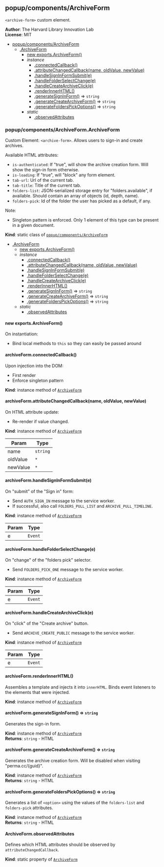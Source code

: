 <a name="module_popup/components/ArchiveForm"></a>

## popup/components/ArchiveForm
`<archive-form>` custom element.

**Author**: The Harvard Library Innovation Lab  
**License**: MIT  

* [popup/components/ArchiveForm](#module_popup/components/ArchiveForm)
    * [.ArchiveForm](#module_popup/components/ArchiveForm.ArchiveForm)
        * [new exports.ArchiveForm()](#new_module_popup/components/ArchiveForm.ArchiveForm_new)
        * _instance_
            * [.connectedCallback()](#module_popup/components/ArchiveForm.ArchiveForm+connectedCallback)
            * [.attributeChangedCallback(name, oldValue, newValue)](#module_popup/components/ArchiveForm.ArchiveForm+attributeChangedCallback)
            * [.handleSignInFormSubmit(e)](#module_popup/components/ArchiveForm.ArchiveForm+handleSignInFormSubmit)
            * [.handleFolderSelectChange(e)](#module_popup/components/ArchiveForm.ArchiveForm+handleFolderSelectChange)
            * [.handleCreateArchiveClick(e)](#module_popup/components/ArchiveForm.ArchiveForm+handleCreateArchiveClick)
            * [.renderInnerHTML()](#module_popup/components/ArchiveForm.ArchiveForm+renderInnerHTML)
            * [.generateSignInForm()](#module_popup/components/ArchiveForm.ArchiveForm+generateSignInForm) ⇒ <code>string</code>
            * [.generateCreateArchiveForm()](#module_popup/components/ArchiveForm.ArchiveForm+generateCreateArchiveForm) ⇒ <code>string</code>
            * [.generateFoldersPickOptions()](#module_popup/components/ArchiveForm.ArchiveForm+generateFoldersPickOptions) ⇒ <code>string</code>
        * _static_
            * [.observedAttributes](#module_popup/components/ArchiveForm.ArchiveForm.observedAttributes)

<a name="module_popup/components/ArchiveForm.ArchiveForm"></a>

### popup/components/ArchiveForm.ArchiveForm
Custom Element: `<archive-form>`. 
Allows users to sign-in and create archives.

Available HTML attributes:
- `is-authenticated`: If "true", will show the archive creation form. Will show the sign-in form otherwise.
- `is-loading`: If "true", will "block" any form element.
- `tab-url`: Url of the current tab.
- `tab-title`: Title of the current tab.
- `folders-list`: JSON-serialized storage entry for "folders.available", if available. Should contain an array of objects (id, depth, name).
- `folders-pick`: Id of the folder the user has picked as a default, if any. 

Note: 
- Singleton pattern is enforced. Only 1 element of this type can be present in a given document.

**Kind**: static class of [<code>popup/components/ArchiveForm</code>](#module_popup/components/ArchiveForm)  

* [.ArchiveForm](#module_popup/components/ArchiveForm.ArchiveForm)
    * [new exports.ArchiveForm()](#new_module_popup/components/ArchiveForm.ArchiveForm_new)
    * _instance_
        * [.connectedCallback()](#module_popup/components/ArchiveForm.ArchiveForm+connectedCallback)
        * [.attributeChangedCallback(name, oldValue, newValue)](#module_popup/components/ArchiveForm.ArchiveForm+attributeChangedCallback)
        * [.handleSignInFormSubmit(e)](#module_popup/components/ArchiveForm.ArchiveForm+handleSignInFormSubmit)
        * [.handleFolderSelectChange(e)](#module_popup/components/ArchiveForm.ArchiveForm+handleFolderSelectChange)
        * [.handleCreateArchiveClick(e)](#module_popup/components/ArchiveForm.ArchiveForm+handleCreateArchiveClick)
        * [.renderInnerHTML()](#module_popup/components/ArchiveForm.ArchiveForm+renderInnerHTML)
        * [.generateSignInForm()](#module_popup/components/ArchiveForm.ArchiveForm+generateSignInForm) ⇒ <code>string</code>
        * [.generateCreateArchiveForm()](#module_popup/components/ArchiveForm.ArchiveForm+generateCreateArchiveForm) ⇒ <code>string</code>
        * [.generateFoldersPickOptions()](#module_popup/components/ArchiveForm.ArchiveForm+generateFoldersPickOptions) ⇒ <code>string</code>
    * _static_
        * [.observedAttributes](#module_popup/components/ArchiveForm.ArchiveForm.observedAttributes)

<a name="new_module_popup/components/ArchiveForm.ArchiveForm_new"></a>

#### new exports.ArchiveForm()
On instantiation:
- Bind local methods to `this` so they can easily be passed around

<a name="module_popup/components/ArchiveForm.ArchiveForm+connectedCallback"></a>

#### archiveForm.connectedCallback()
Upon injection into the DOM:
- First render
- Enforce singleton pattern

**Kind**: instance method of [<code>ArchiveForm</code>](#module_popup/components/ArchiveForm.ArchiveForm)  
<a name="module_popup/components/ArchiveForm.ArchiveForm+attributeChangedCallback"></a>

#### archiveForm.attributeChangedCallback(name, oldValue, newValue)
On HTML attribute update:
- Re-render if value changed.

**Kind**: instance method of [<code>ArchiveForm</code>](#module_popup/components/ArchiveForm.ArchiveForm)  

| Param | Type |
| --- | --- |
| name | <code>string</code> | 
| oldValue | <code>\*</code> | 
| newValue | <code>\*</code> | 

<a name="module_popup/components/ArchiveForm.ArchiveForm+handleSignInFormSubmit"></a>

#### archiveForm.handleSignInFormSubmit(e)
On "submit" of the "Sign in" form:
- Send `AUTH_SIGN_IN` message to the service worker.
- If successful, also call `FOLDERS_PULL_LIST` and `ARCHIVE_PULL_TIMELINE`.

**Kind**: instance method of [<code>ArchiveForm</code>](#module_popup/components/ArchiveForm.ArchiveForm)  

| Param | Type |
| --- | --- |
| e | <code>Event</code> | 

<a name="module_popup/components/ArchiveForm.ArchiveForm+handleFolderSelectChange"></a>

#### archiveForm.handleFolderSelectChange(e)
On "change" of the "folders pick" selector.
- Send `FOLDERS_PICK_ONE` message to the service worker.

**Kind**: instance method of [<code>ArchiveForm</code>](#module_popup/components/ArchiveForm.ArchiveForm)  

| Param | Type |
| --- | --- |
| e | <code>Event</code> | 

<a name="module_popup/components/ArchiveForm.ArchiveForm+handleCreateArchiveClick"></a>

#### archiveForm.handleCreateArchiveClick(e)
On "click" of the "Create archive" button.
- Send `ARCHIVE_CREATE_PUBLIC` message to the service worker.

**Kind**: instance method of [<code>ArchiveForm</code>](#module_popup/components/ArchiveForm.ArchiveForm)  

| Param | Type |
| --- | --- |
| e | <code>Event</code> | 

<a name="module_popup/components/ArchiveForm.ArchiveForm+renderInnerHTML"></a>

#### archiveForm.renderInnerHTML()
Assembles a template and injects it into `innerHTML`.
Binds event listeners to the elements that were injected.

**Kind**: instance method of [<code>ArchiveForm</code>](#module_popup/components/ArchiveForm.ArchiveForm)  
<a name="module_popup/components/ArchiveForm.ArchiveForm+generateSignInForm"></a>

#### archiveForm.generateSignInForm() ⇒ <code>string</code>
Generates the sign-in form.

**Kind**: instance method of [<code>ArchiveForm</code>](#module_popup/components/ArchiveForm.ArchiveForm)  
**Returns**: <code>string</code> - HTML  
<a name="module_popup/components/ArchiveForm.ArchiveForm+generateCreateArchiveForm"></a>

#### archiveForm.generateCreateArchiveForm() ⇒ <code>string</code>
Generates the archive creation form.
Will be disabled when visiting "perma.cc/{guid}".

**Kind**: instance method of [<code>ArchiveForm</code>](#module_popup/components/ArchiveForm.ArchiveForm)  
**Returns**: <code>string</code> - HTML  
<a name="module_popup/components/ArchiveForm.ArchiveForm+generateFoldersPickOptions"></a>

#### archiveForm.generateFoldersPickOptions() ⇒ <code>string</code>
Generates a list of `<option>` using the values of the `folders-list` and `folders-pick` attributes.

**Kind**: instance method of [<code>ArchiveForm</code>](#module_popup/components/ArchiveForm.ArchiveForm)  
**Returns**: <code>string</code> - HTML  
<a name="module_popup/components/ArchiveForm.ArchiveForm.observedAttributes"></a>

#### ArchiveForm.observedAttributes
Defines which HTML attributes should be observed by `attributeChangedCallback`.

**Kind**: static property of [<code>ArchiveForm</code>](#module_popup/components/ArchiveForm.ArchiveForm)  
